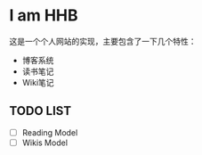 # I am HHB

这是一个个人网站的实现，主要包含了一下几个特性：

- 博客系统
- 读书笔记
- Wiki笔记

## TODO LIST

- [ ] Reading Model
- [ ] Wikis Model
